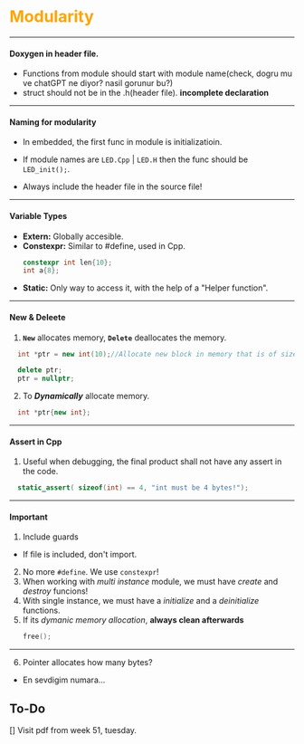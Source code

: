 <h1 style="color:orange">Modularity</h4>

---

#### Doxygen in header file. 
-  Functions from module should start with module name(check, dogru mu ve chatGPT ne diyor? nasil gorunur bu?)
- struct should not be in the .h(header file). **incomplete declaration**
---
#### Naming for modularity
- In embedded, the first func in module is initializatioin. 
- If module names are `LED.Cpp` | `LED.H` then the func should be       `LED_init();`.
  
- Always include the header file in the source file!
---
#### Variable Types
- **Extern:** Globally accesible.
- **Constexpr:** Similar to #define, used in Cpp.
    ```c++
  constexpr int len{10};
    int a{8};
    ```
- **Static:** Only way to access it, with the help of a "Helper function".

---

#### New & Deleete
1. **`New`** allocates memory, **`Delete`** deallocates the memory.

```cpp
  int *ptr = new int(10);//Allocate new block in memory that is of size 10 integers.

  delete ptr;
  ptr = nullptr;
```
2. To ***Dynamically*** allocate memory. 
```cpp
  int *ptr{new int};
```
---
#### Assert in Cpp
1. Useful when debugging, the final product shall not have any assert in the code.
```cpp
  static_assert( sizeof(int) == 4, "int must be 4 bytes!");
```

---
#### Important 
1. Include guards
  - If file is included, don't import.
2. No more `#define`. We use `constexpr`!
3. When working with *multi instance* module, we must have *create* and *destroy* funcions!
4. With single instance, we must have a *initialize* and a *deinitialize* functions.
5. If its *dymanic memory allocation*, **always clean afterwards**
   ```cpp
   free();
   ```
---
6. Pointer allocates how many bytes?
- En sevdigim numara...


## To-Do

[] Visit pdf from week 51, tuesday.
